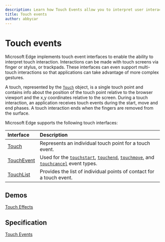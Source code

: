 ```yaml
---
description: Learn how Touch Events allow you to interpret user interaction with a touch screen via finger, stylus, or trackpad, including multi-touch interactions for complex gestures.
title: Touch events
author: abbycar
---
```


# Touch events

Microsoft Edge implements touch event interfaces to enable the ability to interpret touch interaction. Interactions can be made with touch screens via finger or stylus, or trackpads. These interfaces can even support multi-touch interactions so that applications can take advantage of more complex gestures.

A touch, represented by the [`Touch`](https://msdn.microsoft.com/library/dn792855) object, is a single touch point and contains info about the position of the touch point relative to the browser viewport and the x,y coordinates relative to the screen.
During a touch interaction, an application receives touch events during the start, move and end phases. A touch interaction ends when the fingers are removed from the surface. 


Microsoft Edge supports the following touch interfaces:

Interface | Description
:------- | :--------
[Touch](https://msdn.microsoft.com/library/dn792855) | Represents an individual touch point for a touch event.
[TouchEvent](https://msdn.microsoft.com/library/dn792856) | Used for the [`touchstart`](https://msdn.microsoft.com/library/dn792854), [`touchend`](https://msdn.microsoft.com/library/dn792852), [`touchmove`](https://msdn.microsoft.com/library/dn792853), and [`touchcancel`](https://msdn.microsoft.com/library/dn792851) event types.
[TouchList](https://msdn.microsoft.com/library/dn792864) | Provides the list of individual points of contact for a touch event.



## Demos

[Touch Effects](http://go.microsoft.com/fwlink/p/?LinkID=232976)

## Specification

[Touch Events](https://www.w3.org/TR/touch-events/)
